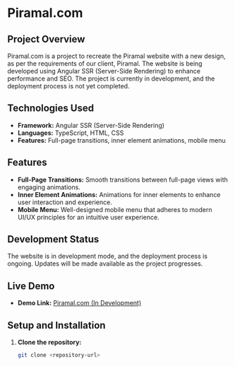 # Piramal.com

## Project Overview

Piramal.com is a project to recreate the Piramal website with a new design, as per the requirements of our client, Piramal. The website is being developed using Angular SSR (Server-Side Rendering) to enhance performance and SEO. The project is currently in development, and the deployment process is not yet completed.

## Technologies Used

- **Framework:** Angular SSR (Server-Side Rendering)
- **Languages:** TypeScript, HTML, CSS
- **Features:** Full-page transitions, inner element animations, mobile menu

## Features

- **Full-Page Transitions:** Smooth transitions between full-page views with engaging animations.
- **Inner Element Animations:** Animations for inner elements to enhance user interaction and experience.
- **Mobile Menu:** Well-designed mobile menu that adheres to modern UI/UX principles for an intuitive user experience.

## Development Status

The website is in development mode, and the deployment process is ongoing. Updates will be made available as the project progresses.

## Live Demo

- **Demo Link:** [Piramal.com (In Development)](http://piramal.madebysparkt.com/)

## Setup and Installation

1. **Clone the repository:**
   ```bash
   git clone <repository-url>
